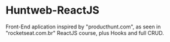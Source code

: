 # Huntweb-ReactJS
Front-End aplication inspired by "producthunt.com", as seen in "rocketseat.com.br" ReactJS course, plus Hooks and full CRUD.
